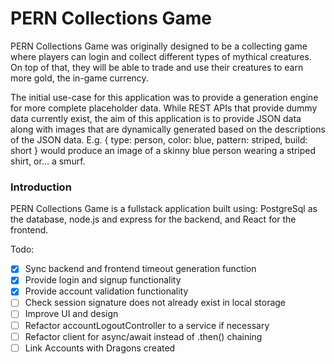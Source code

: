 # PERN Collections Game

PERN Collections Game was originally designed to be a collecting game where players can login and collect different types of mythical creatures. On top of that, they will be able to trade and use their creatures to earn more gold, the in-game currency.

The initial use-case for this application was to provide a generation engine for more complete placeholder data. While REST APIs that provide dummy data currently exist, the aim of this application is to provide JSON data along with images that are dynamically generated based on the descriptions of the JSON data. E.g. { type: person, color: blue, pattern: striped, build: short } would produce an image of a skinny blue person wearing a striped shirt, or... a smurf.

### Introduction

PERN Collections Game is a fullstack application built using: PostgreSql as the database, node.js and express for the backend, and React for the frontend.

Todo:

- [x] Sync backend and frontend timeout generation function
- [x] Provide login and signup functionality
- [x] Provide account validation functionality
- [ ] Check session signature does not already exist in local storage
- [ ] Improve UI and design
- [ ] Refactor accountLogoutController to a service if necessary
- [ ] Refactor client for async/await instead of .then() chaining
- [ ] Link Accounts with Dragons created

